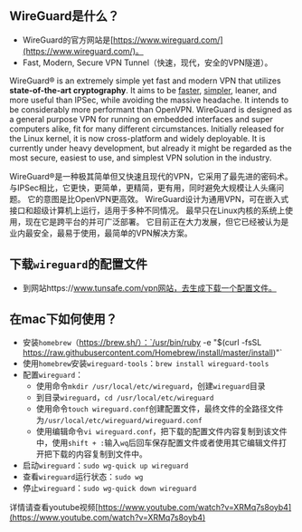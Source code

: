 ## WireGuard是什么？

* WireGuard的官方网站是[https://www.wireguard.com/](https://www.wireguard.com/)。
* Fast, Modern, Secure VPN Tunnel（快速，现代，安全的VPN隧道）。

WireGuard® is an extremely simple yet fast and modern VPN that utilizes **state-of-the-art cryptography**. It aims to be [faster](https://www.wireguard.com/performance/), [simpler](https://www.wireguard.com/quickstart/), leaner, and more useful than IPSec, while avoiding the massive headache. It intends to be considerably more performant than OpenVPN. WireGuard is designed as a general purpose VPN for running on embedded interfaces and super computers alike, fit for many different circumstances. Initially released for the Linux kernel, it is now cross-platform and widely deployable. It is currently under heavy development, but already it might be regarded as the most secure, easiest to use, and simplest VPN solution in the industry.

WireGuard®是一种极其简单但又快速且现代的VPN，它采用了最先进的密码术。 与IPSec相比，它更快，更简单，更精简，更有用，同时避免大规模让人头痛问题。 它的意图是比OpenVPN更高效。 WireGuard设计为通用VPN，可在嵌入式接口和超级计算机上运行，适用于多种不同情况。 最早只在Linux内核的系统上使用，现在它是跨平台的并可广泛部署。 它目前正在大力发展，但它已经被认为是业内最安全，最易于使用，最简单的VPN解决方案。



## 下载`wireguard`的配置文件

* 到网站https://www.tunsafe.com/vpn网站，去生成下载一个配置文件。

## 在mac下如何使用？

* 安装`homebrew`（https://brew.sh/）：`/usr/bin/ruby -e "$(curl -fsSL https://raw.githubusercontent.com/Homebrew/install/master/install)"`
* 使用`homebrew`安装`wireguard-tools`：`brew install wireguard-tools`
* 配置`wireguard`：
  - 使用命令`mkdir /usr/local/etc/wireguard`，创建`wireguard`目录
  - 到目录`wireguard`，`cd /usr/local/etc/wireguard `
  - 使用命令`touch wireguard.conf`创建配置文件，最终文件的全路径文件为`/usr/local/etc/wireguard/wireguard.conf`
  - 使用编辑命令`vi wireguard.conf`，把下载的配置文件内容复制到该文件中，使用`shift + :`输入`wq`后回车保存配置文件或者使用其它编辑文件打开把下载的内容复制到文件中。
* 启动`wireguard`：`sudo wg-quick up wireguard `
* 查看`wireguard`运行状态：`sudo wg`
* 停止`wireguard`：`sudo wg-quick down wireguard`

详情请查看youtube视频[https://www.youtube.com/watch?v=XRMq7s8oyb4](https://www.youtube.com/watch?v=XRMq7s8oyb4)
